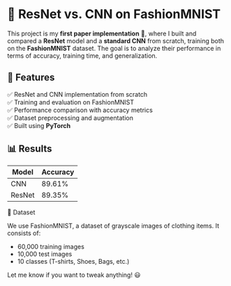 # 🚀 ResNet vs. CNN on FashionMNIST  

This project is my **first paper implementation** 🎉, where I built and compared a **ResNet** model and a **standard CNN** from scratch, training both on the **FashionMNIST** dataset. The goal is to analyze their performance in terms of accuracy, training time, and generalization.  

## 📌 Features  
✅ ResNet and CNN implementation from scratch  
✅ Training and evaluation on FashionMNIST  
✅ Performance comparison with accuracy metrics  
✅ Dataset preprocessing and augmentation  
✅ Built using **PyTorch**  

## 📊 Results  
| Model  | Accuracy |
|--------|----------|
| CNN    | 89.61%      |
| ResNet | 89.35%      |

📌 Dataset

We use FashionMNIST, a dataset of grayscale images of clothing items. It consists of:

- 60,000 training images
- 10,000 test images
- 10 classes (T-shirts, Shoes, Bags, etc.)


Let me know if you want to tweak anything! 😃

